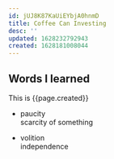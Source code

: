 ```yaml
---
id: jUJ8K87KaUiEYbjA0hnmD
title: Coffee Can Investing
desc: ''
updated: 1628232792943
created: 1628181008044
---
```


## Words I learned

This is {{page.created}}

- paucity  
scarcity of something


- volition  
independence

